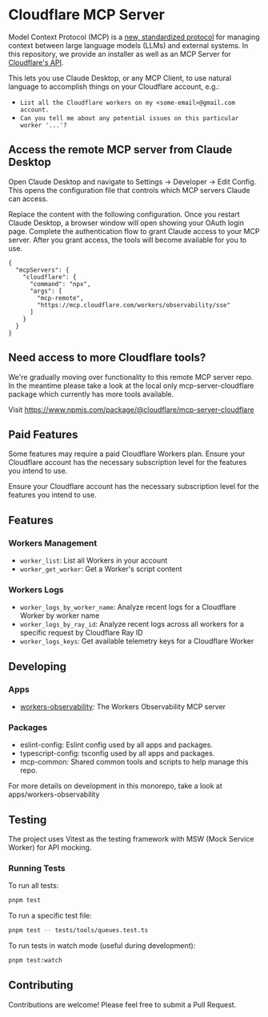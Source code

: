 # Cloudflare MCP Server

Model Context Protocol (MCP) is a [new, standardized protocol](https://modelcontextprotocol.io/introduction) for managing context between large language models (LLMs) and external systems. In this repository, we provide an installer as well as an MCP Server for [Cloudflare's API](https://api.cloudflare.com).

This lets you use Claude Desktop, or any MCP Client, to use natural language to accomplish things on your Cloudflare account, e.g.:

- `List all the Cloudflare workers on my <some-email>@gmail.com account.`
- `Can you tell me about any potential issues on this particular worker '...'?`

## Access the remote MCP server from Claude Desktop

Open Claude Desktop and navigate to Settings -> Developer -> Edit Config. This opens the configuration file that controls which MCP servers Claude can access.

Replace the content with the following configuration. Once you restart Claude Desktop, a browser window will open showing your OAuth login page. Complete the authentication flow to grant Claude access to your MCP server. After you grant access, the tools will become available for you to use.

```
{
  "mcpServers": {
    "cloudflare": {
      "command": "npx",
      "args": [
        "mcp-remote",
        "https://mcp.cloudflare.com/workers/observability/sse"
      ]
    }
  }
}
```

## Need access to more Cloudflare tools?

We're gradually moving over functionality to this remote MCP server repo. In the meantime please take a look at the local only mcp-server-cloudflare package which currently has more tools available.

Visit <https://www.npmjs.com/package/@cloudflare/mcp-server-cloudflare>

## Paid Features

Some features may require a paid Cloudflare Workers plan. Ensure your Cloudflare account has the necessary subscription level for the features you intend to use.

Ensure your Cloudflare account has the necessary subscription level for the features you intend to use.

## Features

### Workers Management

- `worker_list`: List all Workers in your account
- `worker_get_worker`: Get a Worker's script content

### Workers Logs

- `worker_logs_by_worker_name`: Analyze recent logs for a Cloudflare Worker by worker name
- `worker_logs_by_ray_id`: Analyze recent logs across all workers for a specific request by Cloudflare Ray ID
- `worker_logs_keys`: Get available telemetry keys for a Cloudflare Worker

## Developing

### Apps

- [workers-observability](apps/workers-observability/): The Workers Observability MCP server

### Packages

- eslint-config: Eslint config used by all apps and packages.
- typescript-config: tsconfig used by all apps and packages.
- mcp-common: Shared common tools and scripts to help manage this repo.

For more details on development in this monorepo, take a look at apps/workers-observability

## Testing

The project uses Vitest as the testing framework with MSW (Mock Service Worker) for API mocking.

### Running Tests

To run all tests:

```bash
pnpm test
```

To run a specific test file:

```bash
pnpm test -- tests/tools/queues.test.ts
```

To run tests in watch mode (useful during development):

```bash
pnpm test:watch
```

## Contributing

Contributions are welcome! Please feel free to submit a Pull Request.
